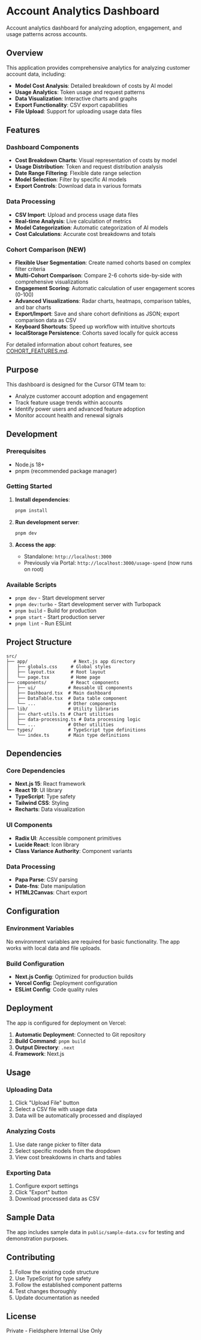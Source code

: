# Account Analytics Dashboard

Account analytics dashboard for analyzing adoption, engagement, and usage patterns across accounts.

## Overview

This application provides comprehensive analytics for analyzing customer account data, including:

- **Model Cost Analysis**: Detailed breakdown of costs by AI model
- **Usage Analytics**: Token usage and request patterns
- **Data Visualization**: Interactive charts and graphs
- **Export Functionality**: CSV export capabilities
- **File Upload**: Support for uploading usage data files

## Features

### Dashboard Components
- **Cost Breakdown Charts**: Visual representation of costs by model
- **Usage Distribution**: Token and request distribution analysis
- **Date Range Filtering**: Flexible date range selection
- **Model Selection**: Filter by specific AI models
- **Export Controls**: Download data in various formats

### Data Processing
- **CSV Import**: Upload and process usage data files
- **Real-time Analysis**: Live calculation of metrics
- **Model Categorization**: Automatic categorization of AI models
- **Cost Calculations**: Accurate cost breakdowns and totals

### Cohort Comparison (NEW)
- **Flexible User Segmentation**: Create named cohorts based on complex filter criteria
- **Multi-Cohort Comparison**: Compare 2-6 cohorts side-by-side with comprehensive visualizations
- **Engagement Scoring**: Automatic calculation of user engagement scores (0-100)
- **Advanced Visualizations**: Radar charts, heatmaps, comparison tables, and bar charts
- **Export/Import**: Save and share cohort definitions as JSON; export comparison data as CSV
- **Keyboard Shortcuts**: Speed up workflow with intuitive shortcuts
- **localStorage Persistence**: Cohorts saved locally for quick access

For detailed information about cohort features, see [COHORT_FEATURES.md](./COHORT_FEATURES.md).

## Purpose

This dashboard is designed for the Cursor GTM team to:
- Analyze customer account adoption and engagement
- Track feature usage trends within accounts
- Identify power users and advanced feature adoption
- Monitor account health and renewal signals

## Development

### Prerequisites
- Node.js 18+
- pnpm (recommended package manager)

### Getting Started

1. **Install dependencies**:
   ```bash
   pnpm install
   ```

2. **Run development server**:
   ```bash
   pnpm dev
   ```

3. **Access the app**:
   - Standalone: `http://localhost:3000`
   - Previously via Portal: `http://localhost:3000/usage-spend` (now runs on root)

### Available Scripts

- `pnpm dev` - Start development server
- `pnpm dev:turbo` - Start development server with Turbopack
- `pnpm build` - Build for production
- `pnpm start` - Start production server
- `pnpm lint` - Run ESLint

## Project Structure

```
src/
├── app/                 # Next.js app directory
│   ├── globals.css     # Global styles
│   ├── layout.tsx      # Root layout
│   └── page.tsx        # Home page
├── components/         # React components
│   ├── ui/            # Reusable UI components
│   ├── Dashboard.tsx  # Main dashboard
│   ├── DataTable.tsx  # Data table component
│   └── ...            # Other components
├── lib/               # Utility libraries
│   ├── chart-utils.ts # Chart utilities
│   ├── data-processing.ts # Data processing logic
│   └── ...            # Other utilities
└── types/             # TypeScript type definitions
    └── index.ts       # Main type definitions
```

## Dependencies

### Core Dependencies
- **Next.js 15**: React framework
- **React 19**: UI library
- **TypeScript**: Type safety
- **Tailwind CSS**: Styling
- **Recharts**: Data visualization

### UI Components
- **Radix UI**: Accessible component primitives
- **Lucide React**: Icon library
- **Class Variance Authority**: Component variants

### Data Processing
- **Papa Parse**: CSV parsing
- **Date-fns**: Date manipulation
- **HTML2Canvas**: Chart export

## Configuration

### Environment Variables
No environment variables are required for basic functionality. The app works with local data and file uploads.

### Build Configuration
- **Next.js Config**: Optimized for production builds
- **Vercel Config**: Deployment configuration
- **ESLint Config**: Code quality rules

## Deployment

The app is configured for deployment on Vercel:

1. **Automatic Deployment**: Connected to Git repository
2. **Build Command**: `pnpm build`
3. **Output Directory**: `.next`
4. **Framework**: Next.js

## Usage

### Uploading Data
1. Click "Upload File" button
2. Select a CSV file with usage data
3. Data will be automatically processed and displayed

### Analyzing Costs
1. Use date range picker to filter data
2. Select specific models from the dropdown
3. View cost breakdowns in charts and tables

### Exporting Data
1. Configure export settings
2. Click "Export" button
3. Download processed data as CSV

## Sample Data

The app includes sample data in `public/sample-data.csv` for testing and demonstration purposes.

## Contributing

1. Follow the existing code structure
2. Use TypeScript for type safety
3. Follow the established component patterns
4. Test changes thoroughly
5. Update documentation as needed

## License

Private - Fieldsphere Internal Use Only